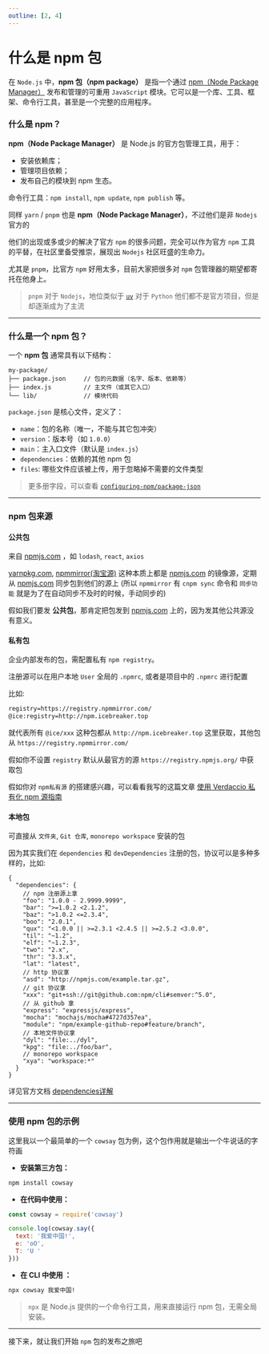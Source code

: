 ```yaml
---
outline: [2, 4]
---
```


# 什么是 npm 包

在 `Node.js` 中，**npm 包（npm package）** 是指一个通过 [npm（Node Package Manager）](https://www.npmjs.com/) 发布和管理的可重用 `JavaScript` 模块。它可以是一个库、工具、框架、命令行工具，甚至是一个完整的应用程序。

### 什么是 npm？

**npm（Node Package Manager）** 是 Node.js 的官方包管理工具，用于：

- 安装依赖库；
- 管理项目依赖；
- 发布自己的模块到 npm 生态。

命令行工具：`npm install`, `npm update`, `npm publish` 等。

同样 `yarn` / `pnpm` 也是 **npm（Node Package Manager）**，不过他们是非 `Nodejs` 官方的

他们的出现或多或少的解决了官方 `npm` 的很多问题，完全可以作为官方 `npm` 工具的平替，在社区里备受推崇，展现出 `Nodejs` 社区旺盛的生命力。

尤其是 `pnpm`，比官方 `npm` 好用太多，目前大家把很多对 `npm` 包管理器的期望都寄托在他身上。

> `pnpm` 对于 `Nodejs`，地位类似于 [`uv`](https://github.com/astral-sh/uv) 对于 `Python` 他们都不是官方项目，但是却逐渐成为了主流

<!-- `deno` / `bun` -->

---

### 什么是一个 npm 包？

一个 **npm 包** 通常具有以下结构：

```
my-package/
├── package.json     // 包的元数据（名字、版本、依赖等）
├── index.js         // 主文件（或其它入口）
└── lib/             // 模块代码
```

`package.json` 是核心文件，定义了：

- `name`：包的名称（唯一，不能与其它包冲突）
- `version`：版本号（如 `1.0.0`）
- `main`：主入口文件（默认是 `index.js`）
- `dependencies`：依赖的其他 npm 包
- `files`: 哪些文件应该被上传，用于忽略掉不需要的文件类型

> 更多册字段，可以查看 [`configuring-npm/package-json`](https://docs.npmjs.com/cli/v11/configuring-npm/package-json)

---

### npm 包来源

#### **公共包**

来自 [npmjs.com](https://www.npmjs.com/) ，如 `lodash`, `react`, `axios`

[yarnpkg.com](https://yarnpkg.com/), [npmmirror(淘宝源)](https://npmmirror.com/) 这种本质上都是 [npmjs.com](https://www.npmjs.com/) 的镜像源，定期从 [npmjs.com](https://www.npmjs.com/) 同步包到他们的源上 (所以 `npmmirror` 有 `cnpm sync` 命令和 `同步功能` 就是为了在自动同步不及时的时候，手动同步的)

假如我们要发 **公共包**，那肯定把包发到 [npmjs.com](https://www.npmjs.com/) 上的，因为发其他公共源没有意义。

#### **私有包**

企业内部发布的包，需配置私有 `npm registry`。

注册源可以在用户本地 `User` 全局的 `.npmrc`, 或者是项目中的 `.npmrc` 进行配置

比如:

```txt
registry=https://registry.npmmirror.com/
@ice:registry=http://npm.icebreaker.top
```

就代表所有 `@ice/xxx` 这种包都从 `http://npm.icebreaker.top` 这里获取，其他包从 `https://registry.npmmirror.com/`

假如你不设置 `registry` 默认从最官方的源 `https://registry.npmjs.org/` 中获取包

假如你对 `npm私有源` 的搭建感兴趣，可以看看我写的这篇文章 [使用 Verdaccio 私有化 npm 源指南](https://juejin.cn/post/7357016488698839050)

#### **本地包**

可直接从 `文件夹`, `Git 仓库`, `monorepo workspace` 安装的包

因为其实我们在 `dependencies` 和 `devDependencies` 注册的包，协议可以是多种多样的，比如:

```jsonc
{
  "dependencies": {
    // npm 注册源上拿
    "foo": "1.0.0 - 2.9999.9999",
    "bar": ">=1.0.2 <2.1.2",
    "baz": ">1.0.2 <=2.3.4",
    "boo": "2.0.1",
    "qux": "<1.0.0 || >=2.3.1 <2.4.5 || >=2.5.2 <3.0.0",
    "til": "~1.2",
    "elf": "~1.2.3",
    "two": "2.x",
    "thr": "3.3.x",
    "lat": "latest",
    // http 协议拿
    "asd": "http://npmjs.com/example.tar.gz",
    // git 协议拿
    "xxx": "git+ssh://git@github.com:npm/cli#semver:^5.0",
    // 从 github 拿
    "express": "expressjs/express",
    "mocha": "mochajs/mocha#4727d357ea",
    "module": "npm/example-github-repo#feature/branch",
    // 本地文件协议拿
    "dyl": "file:../dyl",
    "kpg": "file:../foo/bar",
    // monorepo workspace
    "xya": "workspace:*"
  }
}
```

详见官方文档 [dependencies详解](https://docs.npmjs.com/cli/v11/configuring-npm/package-json#dependencies)

---

### 使用 npm 包的示例

这里我以一个最简单的一个 `cowsay` 包为例，这个包作用就是输出一个牛说话的字符画

- **安装第三方包：**

```bash
npm install cowsay
```

- **在代码中使用：**

```js
const cowsay = require('cowsay')

console.log(cowsay.say({
  text: '我爱中国!',
  e: 'oO',
  T: 'U '
}))
```

- **在 CLI 中使用 ：**

```bash
npx cowsay 我爱中国!
```

> `npx` 是 Node.js 提供的一个命令行工具，用来直接运行 npm 包，无需全局安装。

---

接下来，就让我们开始 `npm` 包的发布之旅吧
